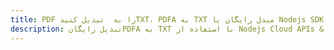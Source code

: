 ---title: PDF را به  تبدیل کنیدTXT، PDFA به TXT مبدل رایگان یا Nodejs SDKdescription: تبدیل رایگانPDFA به TXT با استفاده از Nodejs Cloud APIs & SDK همچنین اسناد PDF را در Cloud ایجاد، ویرایش و رندر کنید.---